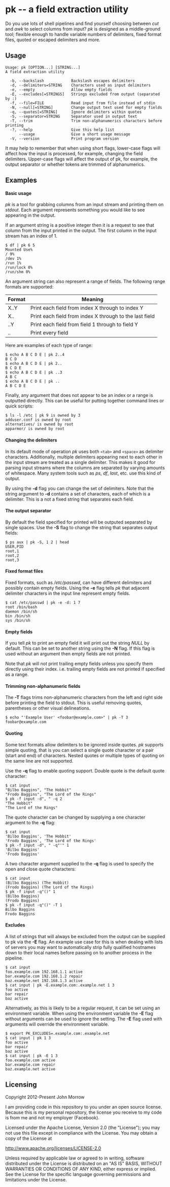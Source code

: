 # pk -- a field extraction utility

Do you use lots of shell pipelines and find yourself choosing between _cut_
and _awk_ to select columns from input? _pk_ is designed as a middle-ground
tool; flexible enough to handle variable numbers of delimiters, fixed format
files, quoted or escaped delimiters and more.

Usage
-----

```shell
Usage: pk [OPTION...] [STRING...]
A field extraction utility

  -b, --backslash            Backslash escapes delimiters
  -d, --delimiters=STRING    Characters used as input delimiters
  -e, --empty                Allow empty fields
  -E, --excludes[=STRINGS]   Strings excluded from output (separated by :)
  -f, --file=FILE            Read input from file instead of stdin
  -N, --null[=STRING]        Change output text used for empty fields
  -q, --quotes[=STRING]      Ignore delimiters within quotes
  -S, --separator=STRING     Separator used in output text
  -T, --trim                 Trim non-alphanumerics characters before printing
  -?, --help                 Give this help list
      --usage                Give a short usage message
  -V, --version              Print program version
```

It may help to remember that when using short flags, lower-case flags
will affect how the input is processed, for example, changing the field
delimiters. Upper-case flags will affect the output of pk, for example,
the output separator or whether tokens are trimmed of alphanumerics.

Examples
--------

#### Basic usage

_pk_ is a tool for grabbing columns from an input stream
and printing them on _stdout_. Each argument represents something
you would like to see appearing in the output.

If an argument string is a positive integer then it is a request
to see that column from the input printed in the output. The first
column in the input stream has an index of 1.

```shell
$ df | pk 6 5
Mounted Use%
/ 9%
/dev 1%
/run 1%
/run/lock 0%
/run/shm 0%
```

An argument string can also represent a range of fields.
The following range formats are supported:

| Format | Meaning                                                 |
|--------|---------------------------------------------------------|
| X..Y   | Print each field from index X through to index Y        |
| X..    | Print each field from index X through to the last field |
| ..Y    | Print each field from field 1 through to field Y        |
| ..     | Print every field                                       |

Here are examples of each type of range:

```shell
$ echo A B C D E | pk 2..4
B C D
$ echo A B C D E | pk 2..
B C D E
$ echo A B C D E | pk ..3
A B C
$ echo A B C D E | pk ..
A B C D E
```

Finally, any argument that does not appear to be an index or
a range is outputted directly. This can be useful for putting
together command lines or quick scripts:

```shell
$ ls -l /etc | pk 9 is owned by 3
adduser.conf is owned by root
alternatives/ is owned by root
apparmor/ is owned by root
```

#### Changing the delimiters

In its default mode of operation _pk_ uses both `<tab>` and
`<space>` as delimiter characters. Additionally, multiple delimiters
appearing next to each other in the input stream are treated as
a single delimiter. This makes it good for parsing input streams
where the columns are separated by varying amounts of whitespace.
Many system tools such as _ps_, _df_, _last_, etc. use this kind
of output.

By using the __-d__ flag you can change the set of delimiters. Note
that the string argument to __-d__ contains a set of characters, each
of which is a delimiter. This is a not a fixed string that separates
each field.

#### The output separator

By default the field specified for printed will be outputed separated
by single spaces. Use the __-S__ flag to change the string that separates
output fields:

```shell
$ ps aux | pk -S, 1 2 | head
USER,PID
root,1
root,2
root,3
```

#### Fixed format files

Fixed formats, such as */etc/passwd*, can have different delimiters and
possibly contain empty fields. Using the __-e__ flag tells _pk_ that
adjacent delimiter characters in the input line represent empty fields.

```shell
$ cat /etc/passwd | pk -e -d: 1 7
root /bin/bash
daemon /bin/sh
bin /bin/sh
sys /bin/sh
```

#### Empty fields

If you tell _pk_ to print an empty field it will print out the string
*NULL* by default. This can be set to another string using the __-N__ flag.
If this flag is used without an argument then empty fields are not printed.

Note that _pk_ will not print trailing empty fields unless you specify
them directly using their index. i.e. trailing empty fields are not printed
if specified as a range.

#### Trimming non-alphanumeric fields

The __-T__ flags trims non-alphanumeric characters from the left and right side
before printing the field to stdout. This is useful removing quotes,
parentheses or other visual delineations.

```shell
$ echo "'Example User' <foobar@example.com>" | pk -T 3
foobar@example.com
```

#### Quoting

Some text formats allow delimiters to be ignored inside quotes.
_pk_ supports simple quoting, that is you can select a single
quote character or a pair (start and end) of characters. Nested
quotes or multiple types of quoting on the same line are not
supported.

Use the __-q__ flag to enable quoting support. Double quote is the
default quote character:

```shell
$ cat input
"Bilbo Baggins", "The Hobbit"
"Frodo Baggins", "The Lord of the Rings"
$ pk -f input -d", " -q 2
"The Hobbit"
"The Lord of the Rings"
```

The quote character can be changed by supplying a one character
argument to the __-q__ flag:

```shell
$ cat input
'Bilbo Baggins', 'The Hobbit'
'Frodo Baggins', 'The Lord of the Rings'
$ pk -f input -d", " -q"'" 1
'Bilbo Baggins'
'Frodo Baggins'
```

A two character argument supplied to the __-q__ flag is used to
specify the open and close quote characters:

```shell
$ cat input
(Bilbo Baggins) (The Hobbit)
(Frodo Baggins) (The Lord of the Rings)
$ pk -f input -q"()" 1
(Bilbo Baggins)
(Frodo Baggins)
$ pk -f input -q"()" -T 1
Bilbo Baggins
Frodo Baggins
```

#### Excludes

A list of strings that will always be excluded from the output can be supplied
to pk via the __-E__ flag. An example use case for this is when dealing with
lists of servers you may want to automatically strip fully qualified hostnames
down to their local names before passing on to another process in the pipeline.

```shell
$ cat input
foo.example.com 192.168.1.1 active
bar.example.com 192.168.1.2 repair
baz.example.net 192.168.1.3 active
$ cat input | pk -E.example.com:.example.net 1 3
foo active
bar repair
baz active
```

Alternatively, as this is likely to be a regular request, it can be set using an
environment variable. When using the environment variable the __-E__ flag without
arguments can be used to ignore the setting. The __-E__ flag used with arguments
will override the environment variable.

```shell
$ export PK_EXCLUDES=.example.com:.example.net
$ cat input | pk 1 3
foo active
bar repair
baz active
$ cat input | pk -E 1 3
foo.example.com active
bar.example.com repair
baz.example.net active
```

Licensing
---------

Copyright 2012-Present John Morrow

I am providing code in this repository to you under an open source license.
Because this is my personal repository, the license you receive to my code
is from me and not my employer (Facebook).

Licensed under the Apache License, Version 2.0 (the "License");
you may not use this file except in compliance with the License.
You may obtain a copy of the License at

   http://www.apache.org/licenses/LICENSE-2.0

Unless required by applicable law or agreed to in writing, software
distributed under the License is distributed on an "AS IS" BASIS,
WITHOUT WARRANTIES OR CONDITIONS OF ANY KIND, either express or implied.
See the License for the specific language governing permissions and
limitations under the License.
